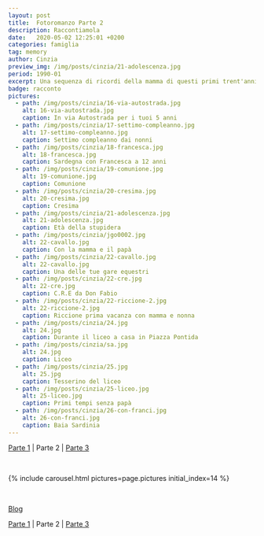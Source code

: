 ```yaml
---
layout: post
title:  Fotoromanzo Parte 2
description: Raccontiamola
date:   2020-05-02 12:25:01 +0200
categories: famiglia
tag: memory
author: Cinzia
preview_img: /img/posts/cinzia/21-adolescenza.jpg
period: 1990-01
excerpt: Una sequenza di ricordi della mamma di questi primi trent'anni insieme. Parte 2
badge: racconto
pictures:
  - path: /img/posts/cinzia/16-via-autostrada.jpg
    alt: 16-via-autostrada.jpg
    caption: In via Autostrada per i tuoi 5 anni
  - path: /img/posts/cinzia/17-settimo-compleanno.jpg
    alt: 17-settimo-compleanno.jpg
    caption: Settimo compleanno dai nonni
  - path: /img/posts/cinzia/18-francesca.jpg
    alt: 18-francesca.jpg
    caption: Sardegna con Francesca a 12 anni
  - path: /img/posts/cinzia/19-comunione.jpg
    alt: 19-comunione.jpg
    caption: Comunione
  - path: /img/posts/cinzia/20-cresima.jpg
    alt: 20-cresima.jpg
    caption: Cresima
  - path: /img/posts/cinzia/21-adolescenza.jpg
    alt: 21-adolescenza.jpg
    caption: Età della stupidera
  - path: /img/posts/cinzia/jgo0002.jpg
    alt: 22-cavallo.jpg
    caption: Con la mamma e il papà
  - path: /img/posts/cinzia/22-cavallo.jpg
    alt: 22-cavallo.jpg
    caption: Una delle tue gare equestri
  - path: /img/posts/cinzia/22-cre.jpg
    alt: 22-cre.jpg
    caption: C.R.E da Don Fabio
  - path: /img/posts/cinzia/22-riccione-2.jpg
    alt: 22-riccione-2.jpg
    caption: Riccione prima vacanza con mamma e nonna
  - path: /img/posts/cinzia/24.jpg
    alt: 24.jpg
    caption: Durante il liceo a casa in Piazza Pontida
  - path: /img/posts/cinzia/sa.jpg
    alt: 24.jpg
    caption: Liceo
  - path: /img/posts/cinzia/25.jpg
    alt: 25.jpg
    caption: Tesserino del liceo
  - path: /img/posts/cinzia/25-liceo.jpg
    alt: 25-liceo.jpg
    caption: Primi tempi senza papà
  - path: /img/posts/cinzia/26-con-franci.jpg
    alt: 26-con-franci.jpg
    caption: Baia Sardinia
---
```


[Parte 1](/famiglia/2020/05/02/fotoromanzo.html) | Parte 2 | [Parte 3](/famiglia/2020/05/02/fotoromanzo-3.html)

<br/>

{% include carousel.html pictures=page.pictures initial_index=14 %}

<br/>

<a href="/blog"><span class="badge badge-blog">Blog</span></a>

[Parte 1](/famiglia/2020/05/02/fotoromanzo.html) | Parte 2 | [Parte 3](/famiglia/2020/05/02/fotoromanzo-3.html)
